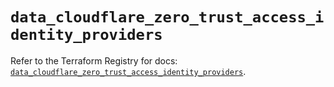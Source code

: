 # `data_cloudflare_zero_trust_access_identity_providers`

Refer to the Terraform Registry for docs: [`data_cloudflare_zero_trust_access_identity_providers`](https://registry.terraform.io/providers/cloudflare/cloudflare/5.4.0/docs/data-sources/zero_trust_access_identity_providers).
